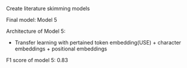 Create literature skimming models

Final model: Model 5

Architecture of Model 5:
- Transfer learning with pertained token embedding(USE) + character embeddings + positional embeddings

F1 score of model 5: 0.83

